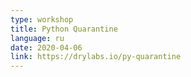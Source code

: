 ```yaml
---
type: workshop
title: Python Quarantine
language: ru
date: 2020-04-06
link: https://drylabs.io/py-quarantine
---
```

